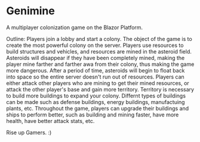 # Genimine
A multiplayer colonization game on the Blazor Platform.

Outline: Players join a lobby and start a colony. The object of the game is to create the most powerful colony on the server. 
Players use resources to build structures and vehicles, and resources are mined in the asteroid field.
Asteroids will disappear if they have been completely mined, making the player mine farther and farther awa from their colony, thus making the game more dangerous. 
After a period of time, asteroids will begin to float back into space so the entire server doesn't run out of resources.
Players can either attack other players who are mining to get their mined resources, or attack the other player's base and gain more territory. 
Territory is necessary to build more buildings to expand your colony. Differnt types of buildings can be made such as defense buildings, energy buildings, manufactuing plants, etc. 
Throughout the game, players can upgrade their buildings and ships to perform better, such as building and mining faster, have more health, have better attack stats, etc.

Rise up Gamers.
:)